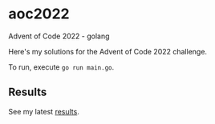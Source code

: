 # aoc2022
Advent of Code 2022 - golang

Here's my solutions for the Advent of Code 2022 challenge.

To run, execute `go run main.go`.

## Results

See my latest [results](./results.md).